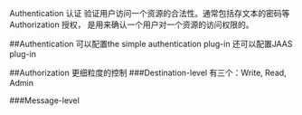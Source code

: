 Authentication 认证   验证用户访问一个资源的合法性。通常包括存文本的密码等
Authorization  授权， 是用来确认一个用户对一个资源的访问权限的。

##Authentication 
    可以配置the simple authentication plug-in
    还可以配置JAAS plug-in

##Authorization
    更细粒度的控制
###Destination-level 有三个：Write, Read, Admin
    
###Message-level
    